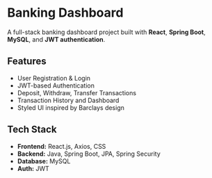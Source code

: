 # Banking Dashboard

A full-stack banking dashboard project built with **React**, **Spring Boot**, **MySQL**, and **JWT authentication**.

## Features

- User Registration & Login
- JWT-based Authentication
- Deposit, Withdraw, Transfer Transactions
- Transaction History and Dashboard
- Styled UI inspired by Barclays design

## Tech Stack

- **Frontend:** React.js, Axios, CSS
- **Backend:** Java, Spring Boot, JPA, Spring Security
- **Database:** MySQL
- **Auth:** JWT
